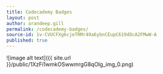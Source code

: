 ```yaml
---
title: Codecademy Badges
layout: post
author: arandeep.gill
permalink: /codecademy-badges/
source-id: 1v-CVUCFXg6cjeTRMr49a6ybnCEupC619dOcA2FMwW-A
published: true
---
```

![image alt text]({{ site.url }}/public/1XzFi1wmkOSwwmrgG8qOIg_img_0.png)

